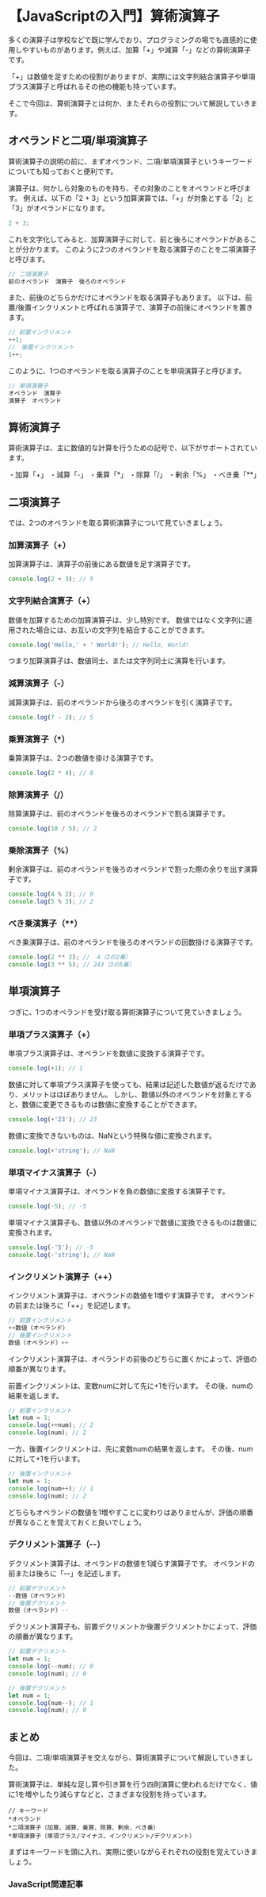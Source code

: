 # 【JavaScriptの入門】算術演算子

多くの演算子は学校などで既に学んでおり、プログラミングの場でも直感的に使用しやすいものがあります。例えば、加算「+」や減算「-」などの算術演算子です。

「+」は数値を足すための役割がありますが、実際には文字列結合演算子や単項プラス演算子と呼ばれるその他の機能も持っています。

そこで今回は、算術演算子とは何か、またそれらの役割について解説していきます。

## オペランドと二項/単項演算子
算術演算子の説明の前に、まずオペランド、二項/単項演算子というキーワードについても知っておくと便利です。

演算子は、何かしら対象のものを持ち、その対象のことをオペランドと呼びます。
例えば、以下の「2 + 3」という加算演算では、「+」が対象とする「2」と「3」がオペランドになります。
```javascript
2 + 3;
```
これを文字化してみると、加算演算子に対して、前と後ろにオペランドがあることが分かります。
このように2つのオペランドを取る演算子のことを二項演算子と呼びます。
```javascript
// 二項演算子
前のオペランド　演算子　後ろのオペランド
```

また、前後のどちらかだけにオペランドを取る演算子もあります。
以下は、前置/後置インクリメントと呼ばれる演算子で、演算子の前後にオペランドを置きます。
```javascript
// 前置インクリメント
++1;
//　後置インクリメント
1++;
```
このように、1つのオペランドを取る演算子のことを単項演算子と呼びます。
```javascript
// 単項演算子
オペランド　演算子
演算子　オペランド
```

## 算術演算子
算術演算子は、主に数値的な計算を行うための記号で、以下がサポートされています。

・加算「+」
・減算「-」
・乗算「*」
・除算「/」
・剰余「%」
・べき乗「**」

## 二項演算子
では、2つのオペランドを取る算術演算子について見ていきましょう。

### 加算演算子（+）
加算演算子は、演算子の前後にある数値を足す演算子です。
```javascript
console.log(2 + 3); // 5
```

### 文字列結合演算子（+）
数値を加算するための加算演算子は、少し特別です。
数値ではなく文字列に適用された場合には、お互いの文字列を結合することができます。
```javascript
console.log('Hello,' + ' World!'); // Hello, World!
```

つまり加算演算子は、数値同士、または文字列同士に演算を行います。

### 減算演算子（-）
減算演算子は、前のオペランドから後ろのオペランドを引く演算子です。
```javascript
console.log(7 - 2); // 5
```

### 乗算演算子（*）
乗算演算子は、2つの数値を掛ける演算子です。
```javascript
console.log(2 * 4); // 8
```

### 除算演算子（/）
除算演算子は、前のオペランドを後ろのオペランドで割る演算子です。
```javascript
console.log(10 / 5); // 2
```

### 乗除演算子（%）
剰余演算子は、前のオペランドを後ろのオペランドで割った際の余りを出す演算子です。
```javascript
console.log(4 % 2); // 0
console.log(5 % 3); // 2
```

### べき乗演算子（**）
べき乗演算子は、前のオペランドを後ろのオペランドの回数掛ける演算子です。
```javascript
console.log(2 ** 2); //  4（2の2乗）
console.log(3 ** 5); // 243（3の5乗）
```

## 単項演算子
つぎに、1つのオペランドを受け取る算術演算子について見ていきましょう。

### 単項プラス演算子（+）
単項プラス演算子は、オペランドを数値に変換する演算子です。
```javascript
console.log(+1); // 1
```
数値に対して単項プラス演算子を使っても、結果は記述した数値が返るだけであり、メリットはほぼありません。
しかし、数値以外のオペランドを対象とすると、数値に変更できるものは数値に変換することができます。
```javascript
console.log(+'23'); // 23
```

数値に変換できないものは、NaNという特殊な値に変換されます。
```javascript
console.log(+'string'); // NaN
```

### 単項マイナス演算子（-）
単項マイナス演算子は、オペランドを負の数値に変換する演算子です。
```javascript
console.log(-5); // -5
```

単項マイナス演算子も、数値以外のオペランドで数値に変換できるものは数値に変換されます。
```javascript
console.log(-'5'); // -5
console.log(-'string'); // NaN
```

### インクリメント演算子（++）
インクリメント演算子は、オペランドの数値を1増やす演算子です。
オペランドの前または後ろに「++」を記述します。
```javascript
// 前置インクリメント
++数値（オペランド）
// 後置インクリメント
数値（オペランド）++
```
インクリメント演算子は、オペランドの前後のどちらに置くかによって、評価の順番が異なります。

前置インクリメントは、変数numに対して先に+1を行います。
その後、numの結果を返します。
```javascript
// 前置インクリメント
let num = 1;
console.log(++num); // 2
console.log(num); // 2
```

一方、後置インクリメントは、先に変数numの結果を返します。
その後、numに対して+1を行います。
```javascript
// 後置インクリメント
let num = 1;
console.log(num++); // 1
console.log(num); // 2
```

どちらもオペランドの数値を1増やすことに変わりはありませんが、評価の順番が異なることを覚えておくと良いでしょう。

### デクリメント演算子（--）
デクリメント演算子は、オペランドの数値を1減らす演算子です。
オペランドの前または後ろに「--」を記述します。
```javascript
// 前置デクリメント
--数値（オペランド）
// 後置デクリメント
数値（オペランド）--
```
デクリメント演算子も、前置デクリメントか後置デクリメントかによって、評価の順番が異なります。
```javascript
// 前置デクリメント
let num = 1;
console.log(--num); // 0
console.log(num); // 0

// 後置デクリメント
let num = 1;
console.log(num--); // 1
console.log(num); // 0
```

## まとめ
今回は、二項/単項演算子を交えながら、算術演算子について解説していきました。

算術演算子は、単純な足し算や引き算を行う四則演算に使われるだけでなく、値に1を増やしたり減らすなどと、さまざまな役割を持っています。

```plain
// キーワード
*オペランド
*二項演算子（加算、減算、乗算、除算、剰余、べき乗）
*単項演算子（単項プラス/マイナス、インクリメント/デクリメント）
```

まずはキーワードを頭に入れ、実際に使いながらそれぞれの役割を覚えていきましょう。

### JavaScript関連記事
<a clink src="https://tcd-theme.com/2021/05/javascript-operator.html"></a>
<a clink src="https://tcd-theme.com/2022/02/javascript-operator-priority.html"></a>